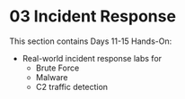 # 03 Incident Response
This section contains Days 11-15 Hands-On:
- Real-world incident response labs for
    - Brute Force
    - Malware
    - C2 traffic detection
    
